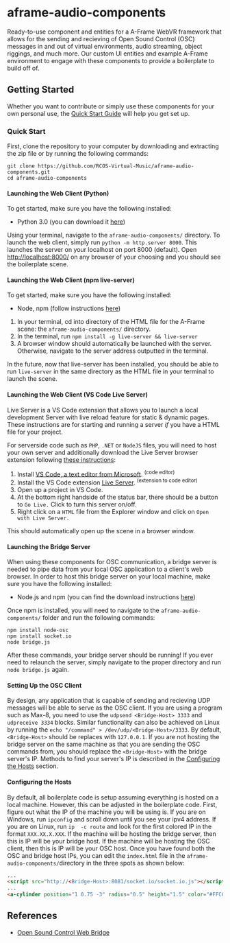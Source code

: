# aframe-audio-components

Ready-to-use component and entities for a A-Frame WebVR framework that allows for the sending and recieving of Open Sound Control (OSC) messages in and out of virtual environments, audio streaming, object riggings, and much more. Our custom UI entities and example A-Frame environment to engage with these components to provide a boilerplate to build off of.

## Getting Started

Whether you want to contribute or simply use these components for your own personal use, the [Quick Start Guide](#quick-start-guide) will help you get set up. 


### Quick Start

First, clone the repository  to your computer by downloading and extracting the zip file or by running the following commands:

```
git clone https://github.com/RCOS-Virtual-Music/aframe-audio-components.git
cd aframe-audio-components
```

#### Launching the Web Client (Python)

To get started, make sure you have the following installed: <br/>

* Python 3.0 (you can download it [here](www.python.org/downloads/))

Using your terminal, navigate to the `aframe-audio-components/` directory. To launch the web client, simply run `python -m http.server 8000`. This launches the server on your localhost on port 8000 (default). Open [http://localhost:8000/](http://localhost:8000/) on any browser of your choosing and you should see the boilerplate scene. 

#### Launching the Web Client (npm live-server)
To get started, make sure you have the following installed:
 <br/>

* Node, npm (follow instructions [here](https://docs.npmjs.com/downloading-and-installing-node-js-and-npm))

1. In your terminal, cd into directory of the HTML file for the A-Frame scene: the  `aframe-audio-components/` directory.
2. In the terminal, run `npm install -g live-server && live-server`
3. A browser window should automatically be launched with the server. Otherwise, navigate to the server address outputted in the terminal.

In the future, now that live-server has been installed, you should be able to run `live-server` in the same directory as the HTML file in your terminal to launch the scene.

#### Launching the Web Client (VS Code Live Server)
Live Server is a VS Code extension that allows you to launch a local development Server with live reload feature for static & dynamic pages.
These instructions are for starting and running a server *if* you have a HTML file for your project. 

For serverside code such as `PHP`, `.NET` or `NodeJS` files, you will need to host your own server and additionally download the Live Server browser extension following [these instructions]():

1. Install [VS Code, a text editor from Microsoft](https://code.visualstudio.com/download). <sup>(code editor)</sup>
2. Install the VS Code extension [Live Server](https://marketplace.visualstudio.com/items?itemName=ritwickdey.LiveServer). <sup>(extension to code editor)</sup>
3. Open up a project in VS Code.
4. At the bottom right handside of the status bar, there should be a button to `Go Live.` Click to turn this server on/off.
5. Right click on a `HTML` file from the Explorer window and click on `Open with Live Server.`

This should automatically open up the scene in a browser window.


#### Launching the Bridge Server
When using these components for OSC communication, a bridge server is needed to pipe data from your local OSC application to a client's web browser. In order to host this bridge server on your local machine, make sure you have the following installed:

* Node.js and npm (you can find the download instructions [here](https://docs.npmjs.com/downloading-and-installing-node-js-and-npm))

Once npm is installed, you will need to navigate to the `aframe-audio-components/` folder and run the following commands:

```
npm install node-osc
npm install socket.io
node bridge.js
```

After these commands, your bridge server should be running! If you ever need to relaunch the server, simply navigate to the proper directory and run `node bridge.js` again. 

#### Setting Up the OSC Client

By design, any application that is capable of sending and recieving UDP messages will be able to serve as the OSC client. If you are using a program such as Max-8, you need to use the `udpsend <Bridge-Host> 3333` and `udpreceive 3334` blocks. Similar functionality can also be achieved on Linux by running the `echo "/command" > /dev/udp/<Bridge-Host>/3333`. By default, `<Bridge-Host>` should be replaces with `127.0.0.1`. If you are not hosting the bridge server on the same machine as that you are sending the OSC commands from, you should replace the `<Bridge-Host>` with the bridge server's IP. Methods to find your server's IP is described in the [Configuring the Hosts](#configuring-the-hosts) section. 

#### Configuring the Hosts

By default, all boilerplate code is setup assuming everything is hosted on a local machine. However, this can be adjusted in the boilerplate code. First, figure out what the IP of the machine you will be using is. If you are on Windows, run `ipconfig` and scroll down until you see your ipv4 address. If you are on Linux, run `ip  -c route` and look for the first colored IP in the format `XXX.XX.X.XXX`.  If the machine will be hosting the bridge server, then this is IP will be your bridge host. If the machine will be
hosting the OSC client, then this is IP will be your OSC host. Once you have found both the OSC and bridge host IPs, you can edit the `index.html` file in the `aframe-audio-components/`directory in the three spots as shown below:

```html
...
<script src="http://<Bridge-Host>:8081/socket.io/socket.io.js"></script>
...
<a-cylinder position="1 0.75 -3" radius="0.5" height="1.5" color="#FFC65D" osc-manager="oscHost: <OSC-Host>; bridgeHost: <Bridge-Host>"></a-cylinder>
```




## References 
+ [Open Sound Control Web Bridge](https://github.com/automata/osc-web)

